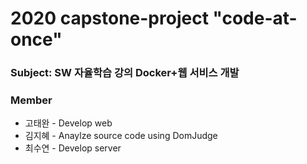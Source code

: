 # 2020 capstone-project "code-at-once"

### Subject: SW 자율학습 강의 Docker+웹 서비스 개발

### Member

- 고태완 - Develop web
- 김지혜 - Anaylze source code using DomJudge
- 최수연 - Develop server

